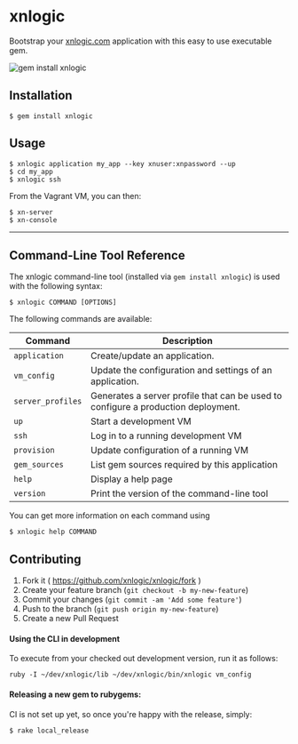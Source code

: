 # xnlogic

Bootstrap your [xnlogic.com](http://xnlogic.com) application with this easy to use executable gem.

![gem install xnlogic](https://raw.githubusercontent.com/wiki/xnlogic/xn-gem-template/gif/readme_header.gif)

## Installation

    $ gem install xnlogic

 
## Usage
 
    $ xnlogic application my_app --key xnuser:xnpassword --up
    $ cd my_app
    $ xnlogic ssh

From the Vagrant VM, you can then: 

    $ xn-server
    $ xn-console

----

## Command-Line Tool Reference

The xnlogic command-line tool (installed via `gem install xnlogic`) is used with the following syntax:

    $ xnlogic COMMAND [OPTIONS]
    
The following commands are available:

| Command | Description |
| ------- | ----------- |
| `application` | Create/update an application. |
| `vm_config`   | Update the configuration and settings of an application. |
| `server_profiles` | Generates a server profile that can be used to configure a production deployment. |
| `up` | Start a development VM |
| `ssh` | Log in to a running development VM |
| `provision` | Update configuration of a running VM |
| `gem_sources` | List gem sources required by this application |
| `help` | Display a help page |
| `version` | Print the version of the command-line tool |

You can get more information on each command using

    $ xnlogic help COMMAND



## Contributing

1. Fork it ( https://github.com/xnlogic/xnlogic/fork )
2. Create your feature branch (`git checkout -b my-new-feature`)
3. Commit your changes (`git commit -am 'Add some feature'`)
4. Push to the branch (`git push origin my-new-feature`)
5. Create a new Pull Request

#### Using the CLI in development

To execute from your checked out development version, run it as follows:

    ruby -I ~/dev/xnlogic/lib ~/dev/xnlogic/bin/xnlogic vm_config

#### Releasing a new gem to rubygems:

CI is not set up yet, so once you're happy with the release, simply:

    $ rake local_release



